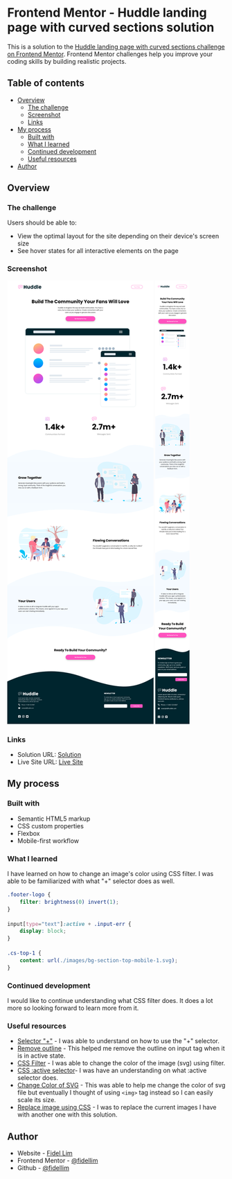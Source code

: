 # Frontend Mentor - Huddle landing page with curved sections solution

This is a solution to the [Huddle landing page with curved sections challenge on Frontend Mentor](https://www.frontendmentor.io/challenges/huddle-landing-page-with-curved-sections-5ca5ecd01e82137ec91a50f2). Frontend Mentor challenges help you improve your coding skills by building realistic projects.

## Table of contents

- [Overview](#overview)
  - [The challenge](#the-challenge)
  - [Screenshot](#screenshot)
  - [Links](#links)
- [My process](#my-process)
  - [Built with](#built-with)
  - [What I learned](#what-i-learned)
  - [Continued development](#continued-development)
  - [Useful resources](#useful-resources)
- [Author](#author)

## Overview

### The challenge

Users should be able to:

- View the optimal layout for the site depending on their device's screen size
- See hover states for all interactive elements on the page

### Screenshot

![Solution PC](./images/Solution%20PC.png)
![Solution Mobile](./images/Solution%20Mobile.png)

### Links

- Solution URL: [Solution](https://github.com/fidellim/Huddle-Landing-Page-with-Curved-Sections)
- Live Site URL: [Live Site](https://nifty-thompson-42c429.netlify.app/)

## My process

### Built with

- Semantic HTML5 markup
- CSS custom properties
- Flexbox
- Mobile-first workflow

### What I learned

I have learned on how to change an image's color using CSS filter. I was able to be familiarized with what "+" selector does as well.

```css
.footer-logo {
	filter: brightness(0) invert(1);
}

input[type="text"]:active + .input-err {
	display: block;
}

.cs-top-1 {
	content: url(./images/bg-section-top-mobile-1.svg);
}
```

### Continued development

I would like to continue understanding what CSS filter does. It does a lot more so looking forward to learn more from it.

### Useful resources

- [Selector "+"](https://www.w3schools.com/cssref/css_selectors.asp) - I was able to understand on how to use the "+" selector.
- [Remove outline](https://stackoverflow.com/questions/2943548/how-to-reset-remove-chromes-input-highlighting-focus-border) - This helped me remove the outline on input tag when it is in active state.
- [CSS Filter](https://stackoverflow.com/questions/24224112/css-filter-make-color-image-with-transparency-white) - I was able to change the color of the image (svg) using filter.
- [CSS :active selector](https://www.w3schools.com/cssref/sel_active.asp)- I was have an understanding on what :active selector does.
- [Change Color of SVG](https://css-tricks.com/change-color-of-svg-on-hover/) - This was able to help me change the color of svg file but eventually I thought of using `<img>` tag instead so I can easily scale its size.
- [Replace image using CSS](https://stackoverflow.com/questions/2182716/is-it-possible-to-set-the-equivalent-of-a-src-attribute-of-an-img-tag-in-css) - I was to replace the current images I have with another one with this solution.

## Author

- Website - [Fidel Lim](https://fidellim-portfolio.netlify.app/)
- Frontend Mentor - [@fidellim](https://www.frontendmentor.io/profile/fidellim)
- Github - [@fidellim](https://github.com/fidellim)
